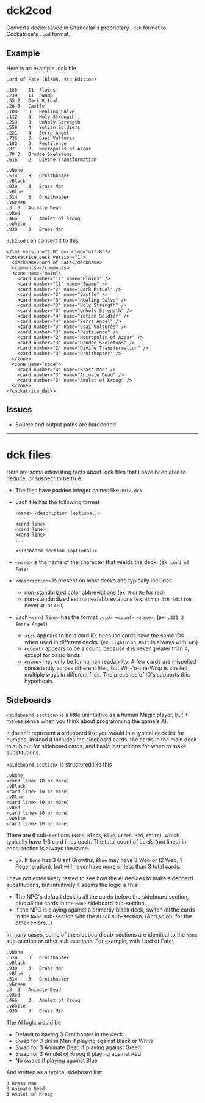 # dck2cod

Converts decks saved in Shandalar's proprietary `.dck` format to Cockatrice's `.cod` format.

## Example

Here is an example .dck file

```
Lord of Fate (Bl/Wh, 4th Edition)

.188	11	Plains
.239	11	Swamp
.55	2	Dark Ritual
.28	3	Castle
.108	3	Healing Salve
.112	3	Holy Strength
.259	3	Unholy Strength
.550	4	Yotian Soldiers
.221	4	Serra Angel
.736	3	Osai Vultures
.182	3	Pestilence
.871	2	Necropolis of Azaar
.70	3	Drudge Skeletons
.616	2	Divine Transformation

.vNone
.514	3	Ornithopter
.vBlack
.930	3	Brass Man
.vBlue
.514	3	Ornithopter
.vGreen
.3	3	Animate Dead
.vRed
.466	3	Amulet of Kroog
.vWhite
.930	3	Brass Man
```

`dck2cod` can convert it to this

```
<?xml version="1.0" encoding="utf-8"?>
<cockatrice_deck version="1">
  <deckname>Lord of Fate</deckname>
  <comments></comments>
  <zone name="main">
    <card number="11" name="Plains" />
    <card number="11" name="Swamp" />
    <card number="2" name="Dark Ritual" />
    <card number="3" name="Castle" />
    <card number="3" name="Healing Salve" />
    <card number="3" name="Holy Strength" />
    <card number="3" name="Unholy Strength" />
    <card number="4" name="Yotian Soldier" />
    <card number="4" name="Serra Angel" />
    <card number="3" name="Osai Vultures" />
    <card number="3" name="Pestilence" />
    <card number="2" name="Necropolis of Azaar" />
    <card number="3" name="Drudge Skeletons" />
    <card number="2" name="Divine Transformation" />
    <card number="3" name="Ornithopter" />
  </zone>
  <zone name="side">
    <card number="3" name="Brass Man" />
    <card number="3" name="Animate Dead" />
    <card number="3" name="Amulet of Kroog" />
  </zone>
</cockatrice_deck>
```

## Issues

* Source and output paths are hardcoded.

___

# dck files

Here are some interesting facts about .dck files that I have been able to deduce, or suspect to be true.

* The files have padded integer names like `0012.dck`
* Each file has the following format

  ```
  <name> <description (optional)>

  <card line>
  <card line>
  <card line>
  ...

  <sideboard section (optional)>
  ```

* `<name>` is the name of the character that wields the deck. (ex. `Lord of Fate`)
* `<description>` is present on most decks and typically includes
  * non-standarized color abbreviations (ex. `R` or `Re` for red)
  * non-standardized set names/abbreviations (ex. `4th` or `4th Edition`, never `4E` or `4ED`)
* Each `<card line>` has the format `.<id> <count> <name>`. (ex. `.221 2 Serra Angel`)
  * `<id>` appears to be a card ID, because cards have the same IDs when used in different decks. (ex. `Lightning Bolt` is always with `145`)
  * `<count>` appears to be a count, because it is never greater than 4, except for basic lands.
  * `<name>` may only be for human readability. A few cards are mispelled consistently across different files, but Will-'o-the-Wisp is spelled multiple ways in different files. The presence of ID's supports this hypothesis.

## Sideboards

`<sideboard section>` is a little unintuitive as a human Magic player, but it makes sense when you think about programming the game's AI.

It doesn't represent a sideboard like you would in a typical deck list for humans. Instead it includes the sideboard cards, the cards in the main deck to sub out for sideboard cards, and basic instructions for when to make substitutions.

`<sideboard section>` is structured like this

```
.vNone
<card line> (0 or more)
.vBlack
<card line> (0 or more)
.vBlue
<card line> (0 or more)
.vRed
<card line> (0 or more)
.vWhite
<card line> (0 or more)
```

There are 6 sub-sections (`None`, `Black`, `Blue`, `Green`, `Red`, `White`), which typically have 1-3 card lines each. The total count of cards (not lines) in each section is always the same.

* Ex. If `None` has 3 Giant Growths, `Blue` may have 3 Web or (2 Web, 1 Regeneration), but will never have more or less than 3 total cards.

I have not extensively tested to see how the AI decides to make sideboard substitutions, but intuitively it seems the logic is this:

* The NPC's default deck is all the cards before the sideboard section, plus all the cards in the `None` sideboard sub-section.
* If the NPC is playing against a primarily black deck, switch all the cards in the `None` sub-section with the `Black` sub-section. (And so on, for the other colors...)

In many cases, some of the sideboard sub-sections are identical to the `None` sub-section or other sub-sections. For example, with Lord of Fate:

```
.vNone
.514	3	Ornithopter
.vBlack
.930	3	Brass Man
.vBlue
.514	3	Ornithopter
.vGreen
.3	3	Animate Dead
.vRed
.466	3	Amulet of Kroog
.vWhite
.930	3	Brass Man
```

The AI logic would be

* Default to having 3 Ornithopter in the deck
* Swap for 3 Brass Man if playing against Black or White
* Swap for 3 Animate Dead if playing against Green
* Swap for 3 Amulet of Kroog if playing against Red
* No swaps if playing against Blue

And written as a typical sideboard list:
```
3 Brass Man
3 Animate Dead
3 Amulet of Kroog
```

